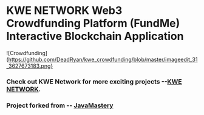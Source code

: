 # KWE NETWORK Web3 Crowdfunding Platform (FundMe) Interactive Blockchain Application
![Crowdfunding](https://github.com/DeadRyan/kwe_crowdfunding/blob/master/imageedit_31_3627673183.png}

### Check out KWE Network for more exciting projects --[KWE NETWORK](https://www.kwe.network).
### Project forked from -- [JavaMastery](https://www.jsmastery.pro/)

